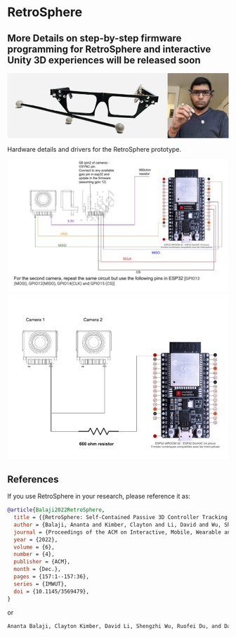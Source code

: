 # RetroSphere

## More Details on step-by-step firmware programming for RetroSphere and interactive Unity 3D experiences will be released soon

![RetroSphere prototype](images/retrosphere.jpeg)

Hardware details and drivers for the RetroSphere prototype.

![Circuit diagaram for pixart camera](images/pin_diagaram_ESP32_pixart.jpg)
![Two camera circuit diagram](images/two_camera_connection.jpg)

## References

If you use RetroSphere in your research, please reference it as:

```bibtex
@article{Balaji2022RetroSphere,
  title = {{RetroSphere: Self-Contained Passive 3D Controller Tracking for Augmented Reality}},
  author = {Balaji, Ananta and Kimber, Clayton and Li, David and Wu, Shengzhi and Du, Ruofei and Kim, David},
  journal = {Proceedings of the ACM on Interactive, Mobile, Wearable and Ubiquitous Technologies},
  year = {2022},
  volume = {6},
  number = {4},
  publisher = {ACM},
  month = {Dec.},
  pages = {157:1--157:36},
  series = {IMWUT},
  doi = {10.1145/3569479},
}
```

or

```txt
Ananta Balaji, Clayton Kimber, David Li, Shengzhi Wu, Ruofei Du, and David Kim. 2022. RetroSphere: Self-Contained Passive 3D Controller Tracking for Augmented Reality. Proceedings of the ACM on Interactive, Mobile, Wearable and Ubiquitous Technologies, 6(4), 157:1-157:36. DOI: https://doi.org/10.1145/3569479
```
